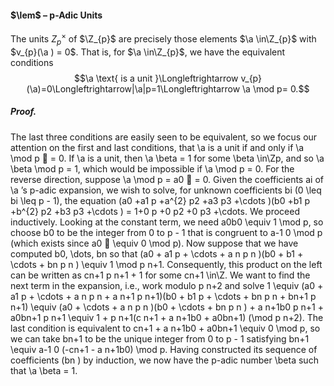#### $\lem$ – p-Adic Units
The units $Z^{\times}_{p}$ of $\Z_{p}$ are precisely those elements $\a \in\Z_{p}$ with $v_{p}(\a ) = 0$. That is, for $\a \in\Z_{p}$, we have the equivalent conditions $$\a \text{ is a unit }\Longleftrightarrow v_{p}(\a)=0\Longleftrightarrow|\a|p=1\Longleftrightarrow \a \mod p= 0.$$
##### *Proof.*
The last three conditions are easily seen to be equivalent, so we focus our 
attention on the first and last conditions, that \a is a unit if and only if \a \mod p  = 0. 
If \a is a unit, then \a \beta = 1 for some \beta \in\Zp, and so \a \beta \mod p = 1, which would be 
impossible if \a \mod p = 0. For the reverse direction, suppose \a \mod p = a0  = 0. 
Given the coefficients ai of \a ’s p-adic expansion, we wish to solve, for unknown 
coefficients bi (0 \leq bi \leq p - 1), the equation 
(a0 +a1 p +a^{2} p2 +a3 p3 +\cdots )(b0 +b1 p +b^{2} p2 +b3 p3 +\cdots ) = 1+0 p +0 p2 +0 p3 +\cdots. 
We proceed inductively. Looking at the constant term, we need a0b0 \equiv 1 \mod p, so 
choose b0 to be the integer from 0 to p - 1 that is congruent to a-1 
0 \mod p (which 
exists since a0  \equiv 0 \mod p). Now suppose that we have computed b0, \dots, bn so that 
(a0 + a1 p + \cdots + a n p n )(b0 + b1 + \cdots + bn p n ) \equiv 1 \mod p n+1. 
Consequently, this product on the left can be written as cn+1 p n+1 + 1 for some 
cn+1 \in\Z. We want to find the next term in the expansion, i.e., work modulo p n+2 
and solve 
1 \equiv (a0 + a1 p + \cdots + a n p n + a n+1 p n+1)(b0 + b1 p + \cdots + bn p n + bn+1 p n+1) 
\equiv (a0 + \cdots + a n p n )(b0 + \cdots + bn p n ) + a n+1b0 p n+1 + a0bn+1 p n+1 
\equiv 1 + p n+1(c n+1 + a n+1b0 + a0bn+1) (\mod p n+2). 
The last condition is equivalent to cn+1 + a n+1b0 + a0bn+1 \equiv 0 \mod p, so we can 
take bn+1 to be the unique integer from 0 to p - 1 satisfying 
bn+1 \equiv a-1 
0 (-cn+1 - a n+1b0) \mod p.
Having constructed its sequence of coefficients (bn ) by induction, we now have the 
p-adic number \beta such that \a \beta = 1.